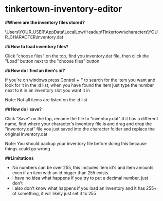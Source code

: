 # tinkertown-inventory-editor

**#Where are the inventory files stored?**

\Users\YOUR_USER\AppData\LocalLow\Headup\Tinkertown\characters\YOUR_CHARACTER\inventory.dat

**##How to load inventory files?**

Click "choose files" on the top, find you inventory.dat file, then click the "Load" button next to the "choose files" button

**##How do I find an item's id?**

If you're on windows press Control + F to search for the item you want and look for it in the id list, 
when you have found the item just type the number next to it in an inventory slot you want it in

Note: Not all items are listed on the id list

**##How do I save?**

Click "Save" on the top, rename the file to "inventory.dat" if it has a different name, find where your character's inventory file is
and drag and drop the "inventory.dat" file you just saved into the character folder and replace the original inventory.dat

Note: You should backup your inventory file before doing this because things could go wrong

**##Limitations**

* No numbers can be over 255, this includes item id's and item amounts even if an item with an id
bigger than 255 exists
* I have no idea what happens if you try to put a decimal number, just don't
* I also don't know what happens if you load an inventory and it has 255+ of something, it will likely just set it to 255
